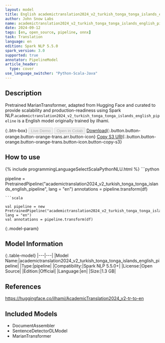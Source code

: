 ```yaml
---
layout: model
title: English academictranslation2024_v2_turkish_tonga_tonga_islands_english_pipeline pipeline MarianTransformer from ilhami
author: John Snow Labs
name: academictranslation2024_v2_turkish_tonga_tonga_islands_english_pipeline
date: 2024-09-12
tags: [en, open_source, pipeline, onnx]
task: Translation
language: en
edition: Spark NLP 5.5.0
spark_version: 3.0
supported: true
annotator: PipelineModel
article_header:
  type: cover
use_language_switcher: "Python-Scala-Java"
---
```


## Description

Pretrained MarianTransformer, adapted from Hugging Face and curated to provide scalability and production-readiness using Spark NLP.`academictranslation2024_v2_turkish_tonga_tonga_islands_english_pipeline` is a English model originally trained by ilhami.

{:.btn-box}
<button class="button button-orange" disabled>Live Demo</button>
<button class="button button-orange" disabled>Open in Colab</button>
[Download](https://s3.amazonaws.com/auxdata.johnsnowlabs.com/public/models/academictranslation2024_v2_turkish_tonga_tonga_islands_english_pipeline_en_5.5.0_3.0_1726111767875.zip){:.button.button-orange.button-orange-trans.arr.button-icon}
[Copy S3 URI](s3://auxdata.johnsnowlabs.com/public/models/academictranslation2024_v2_turkish_tonga_tonga_islands_english_pipeline_en_5.5.0_3.0_1726111767875.zip){:.button.button-orange.button-orange-trans.button-icon.button-copy-s3}

## How to use



<div class="tabs-box" markdown="1">
{% include programmingLanguageSelectScalaPythonNLU.html %}
```python

pipeline = PretrainedPipeline("academictranslation2024_v2_turkish_tonga_tonga_islands_english_pipeline", lang = "en")
annotations =  pipeline.transform(df)   

```
```scala

val pipeline = new PretrainedPipeline("academictranslation2024_v2_turkish_tonga_tonga_islands_english_pipeline", lang = "en")
val annotations = pipeline.transform(df)

```
</div>

{:.model-param}
## Model Information

{:.table-model}
|---|---|
|Model Name:|academictranslation2024_v2_turkish_tonga_tonga_islands_english_pipeline|
|Type:|pipeline|
|Compatibility:|Spark NLP 5.5.0+|
|License:|Open Source|
|Edition:|Official|
|Language:|en|
|Size:|1.3 GB|

## References

https://huggingface.co/ilhami/AcademicTranslation2024_v2-tr-to-en

## Included Models

- DocumentAssembler
- SentenceDetectorDLModel
- MarianTransformer